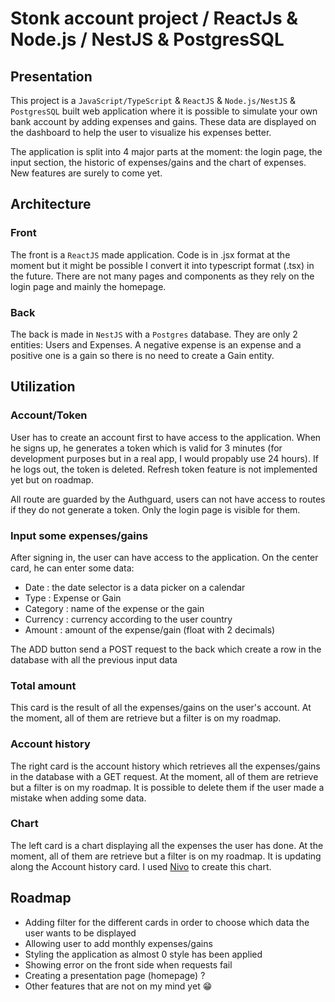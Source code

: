 # Stonk account project / ReactJs & Node.js / NestJS & PostgresSQL

## Presentation

This project is a `JavaScript/TypeScript` & `ReactJS` & `Node.js/NestJS` & `PostgresSQL` built web application where it is possible to simulate your own bank account by adding expenses and gains. These data are displayed on the dashboard to help the user to visualize his expenses better.

The application is split into 4 major parts at the moment: the login page, the input section, the historic of expenses/gains and the chart of expenses. New features are surely to come yet.

## Architecture

### Front

The front is a `ReactJS` made application. Code is in .jsx format at the moment but it might be possible I convert it into typescript format (.tsx) in the future.
There are not many pages and components as they rely on the login page and mainly the homepage.

### Back

The back is made in `NestJS` with a `Postgres` database. They are only 2 entities: Users and Expenses.
A negative expense is an expense and a positive one is a gain so there is no need to create a Gain entity.

## Utilization

### Account/Token

User has to create an account first to have access to the application. When he signs up, he generates a token which is valid for 3 minutes (for development purposes but in a real app, I would propably use 24 hours). If he logs out, the token is deleted.
Refresh token feature is not implemented yet but on roadmap.

All route are guarded by the Authguard, users can not have access to routes if they do not generate a token.
Only the login page is visible for them.

### Input some expenses/gains

After signing in, the user can have access to the application. On the center card, he can enter some data:
* Date : the date selector is a data picker on a calendar
* Type : Expense or Gain
* Category : name of the expense or the gain
* Currency : currency according to the user country
* Amount : amount of the expense/gain (float with 2 decimals)

The ADD button send a POST request to the back which create a row in the database with all the previous input data

### Total amount

This card is the result of all the expenses/gains on the user's account. At the moment, all of them are retrieve but a filter is on my roadmap.

### Account history

The right card is the account history which retrieves all the expenses/gains in the database with a GET request. At the moment, all of them are retrieve but a filter is on my roadmap.
It is possible to delete them if the user made a mistake when adding some data.

### Chart

The left card is a chart displaying all the expenses the user has done. At the moment, all of them are retrieve but a filter is on my roadmap.
It is updating along the Account history card.
I used [Nivo](https://nivo.rocks/) to create this chart.

## Roadmap

* Adding filter for the different cards in order to choose which data the user wants to be displayed
* Allowing user to add monthly expenses/gains
* Styling the application as almost 0 style has been applied
* Showing error on the front side when requests fail
* Creating a presentation page (homepage) ?
* Other features that are not on my mind yet :grin:

